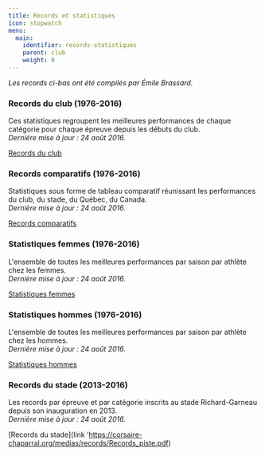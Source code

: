 ```yaml
---
title: Records et statistiques
icon: stopwatch
menu:
  main:
    identifier: records-statistiques
    parent: club
    weight: 0
---
```


_Les records ci-bas ont été compilés par Émile Brassard._

### Records du club (1976-2016)

Ces statistiques regroupent les meilleures performances de chaque catégorie pour chaque épreuve depuis les débuts du club.  
_Dernière mise à jour : 24 août 2016._

[Records du club](https://corsaire-chaparral.org/medias/records/Records-Club.pdf)

### Records comparatifs (1976-2016)

Statistiques sous forme de tableau comparatif réunissant les performances du club, du stade, du Québec, du Canada.  
_Dernière mise à jour : 24 août 2016._

[Records comparatifs](https://corsaire-chaparral.org/medias/records/Ensemble-Records.pdf)

### Statistiques femmes (1976-2016)

L'ensemble de toutes les meilleures performances par saison par athlète chez les femmes.  
_Dernière mise à jour : 24 août 2016._

[Statistiques femmes](https://corsaire-chaparral.org/medias/records/Statistiques-Club-Femmes.pdf)

### Statistiques hommes (1976-2016)

L'ensemble de toutes les meilleures performances par saison par athlète chez les hommes.  
_Dernière mise à jour : 24 août 2016._

[Statistiques hommes](https://corsaire-chaparral.org/medias/records/Statistiques-Club-Hommes.pdf)

### Records du stade (2013-2016)

Les records par épreuve et par catégorie inscrits au stade Richard-Garneau depuis son inauguration en 2013.  
_Dernière mise à jour : 24 août 2016._

[Records du stade](link 'https://corsaire-chaparral.org/medias/records/Records_piste.pdf)
